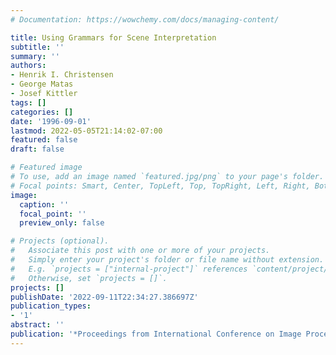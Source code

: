 ```yaml
---
# Documentation: https://wowchemy.com/docs/managing-content/

title: Using Grammars for Scene Interpretation
subtitle: ''
summary: ''
authors:
- Henrik I. Christensen
- George Matas
- Josef Kittler
tags: []
categories: []
date: '1996-09-01'
lastmod: 2022-05-05T21:14:02-07:00
featured: false
draft: false

# Featured image
# To use, add an image named `featured.jpg/png` to your page's folder.
# Focal points: Smart, Center, TopLeft, Top, TopRight, Left, Right, BottomLeft, Bottom, BottomRight.
image:
  caption: ''
  focal_point: ''
  preview_only: false

# Projects (optional).
#   Associate this post with one or more of your projects.
#   Simply enter your project's folder or file name without extension.
#   E.g. `projects = ["internal-project"]` references `content/project/deep-learning/index.md`.
#   Otherwise, set `projects = []`.
projects: []
publishDate: '2022-09-11T22:34:27.386697Z'
publication_types:
- '1'
abstract: ''
publication: '*Proceedings from International Conference on Image Processing*'
---
```

